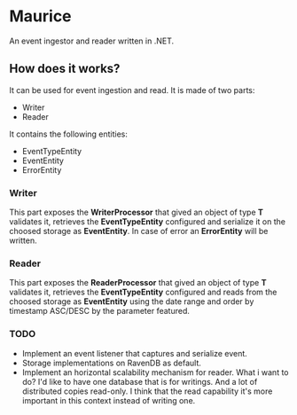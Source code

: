# Maurice
An event ingestor and reader written in .NET.

## How does it works?

It can be used for event ingestion and read. It is made of two parts:

- Writer
- Reader

It contains the following entities:

- EventTypeEntity
- EventEntity
- ErrorEntity
  
### Writer
This part exposes the **WriterProcessor** that gived an object of type **T** validates it, retrieves the **EventTypeEntity** configured and serialize it on the choosed storage as **EventEntity**.
In case of error an **ErrorEntity** will be written.

### Reader
This part exposes the **ReaderProcessor** that gived an object of type **T** validates it, retrieves the **EventTypeEntity** configured and reads from the choosed storage as **EventEntity** using the date range and order by timestamp ASC/DESC by the parameter featured.

### TODO

- Implement an event listener that captures and serialize event.
- Storage implementations on RavenDB as default.
- Implement an horizontal scalability mechanism for reader. What i want to do? I'd like to have one database that is for writings. And a lot of distributed copies read-only. I think that the read capability it's more important in this context instead of writing one.
